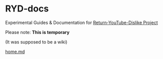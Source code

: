 # RYD-docs

Experimental Guides & Documentation for [Return-YouTube-Dislike Project](https://github.com/Anarios/return-youtube-dislike/)

Please note: **This is temporary**

(It was supposed to be a wiki)

[home.md](https://sy-b.github.io/RYD-docs/home)
